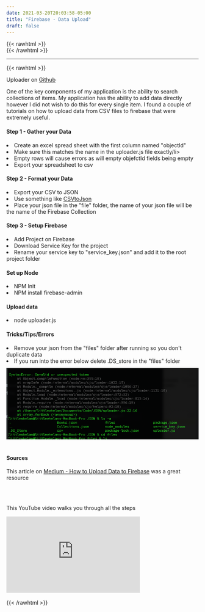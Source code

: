 ```yaml
---
date: 2021-03-20T20:03:58-05:00
title: "Firebase - Data Upload"
draft: false
---
```

{{< rawhtml >}}
<br />
{{< /rawhtml >}}

***
{{< rawhtml >}}


Uploader on <a href="https://github.com/katiewhelan/firebaseUploader">Github</a>
<br/>

<p>One of the key components of my application is the ability to search collections of items. My application has the ability to add data directly however I did not wish to do this for every single item. I found a couple of tutorials on how to upload data from CSV files to firebase that were extremely useful.  
<br/>


<h4>Step 1 - Gather your Data</h4>
<li class="addHeight">Create an excel spread sheet with the first column named "objectId"</li>
<li class="addHeight">Make sure this matches the name in the uploader.js file exactly/li>
<li class="addHeight">Empty rows will cause errors as will empty objefctId fields being empty</li>
<li class="addHeight">Export your spreadsheet to csv</li>

<h4>Step 2 - Format your Data</h4>
<li class="addHeight">Export your CSV to JSON</li>
<li class="addHeight">Use something like <a href="https://csvjson.com/csv2json">CSVtoJson</a></li>
<li class="addHeight">Place your json file in the "file" folder, the name of your json file will be the name of the Firebase Collection</li>

<h4>Step 3 - Setup Firebase</h4>
<li class="addHeight">Add Project on Firebase</li>
<li class="addHeight">Download Service Key for the project</li>
<li class="addHeight">Rename your service key to "service_key.json" and add it to the root project folder

<h4>Set up Node</h4>
<li class="addHeight">NPM Init</li>
<li class="addHeight">NPM install firebase-admin</li>

<h4>Upload data</h4>
<li>node uploader.js</li>

<h4>Tricks/Tips/Errors</h4>
<li class="addHeight">Remove your json from the "files" folder after running so you don't duplicate data</li>
<li style="margin-bottom:10px">If you run into the error below delete .DS_store in the "files" folder</li>
<img src="/images/jsonUploader.png">

<br />
<br />

<h4>Sources</h4>
<p> This article on
<a href="https://medium.com/@devesu/how-to-upload-data-to-firebase-firestore-cloud-database-63543d7b34c5">Medium - How to Upload Data to Firebase</a> was a great resource </p>
<br/>
<br/>
<p>This YouTube video walks you through all the steps</p>
<!-- https://www.youtube.com/watch?v=Qg2_VFFcAI8 -->
<iframe width="350" height="200" class="center" src="https://www.youtube.com/embed/Qg2_VFFcAI8" title="YouTube video player" frameborder="0" allow="accelerometer; clipboard-write; encrypted-media; gyroscope; picture-in-picture" allowfullscreen></iframe>






{{< /rawhtml >}}
